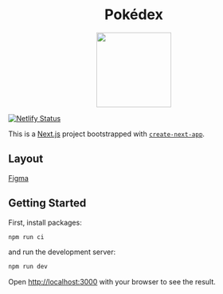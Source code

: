 <h1 align="center">
  Pokédex
</h1>
<p align="center">
  <img src="https://keemluvr.github.io/pokedex-page/assets/icon/ball.svg" width="150">
</p>


[![Netlify Status](https://api.netlify.com/api/v1/badges/4ca61e22-2ecd-48b2-8994-377d86dc4d49/deploy-status)](https://app.netlify.com/sites/pokedex-shs/deploys)

This is a [Next.js](https://nextjs.org/) project bootstrapped with [`create-next-app`](https://github.com/vercel/next.js/tree/canary/packages/create-next-app).
## Layout

[Figma](https://www.figma.com/file/WYtqWU6d0nGDjC0mqedc9J/Pok%C3%A9dex?node-id=0%3A1)

## Getting Started

First, install packages:

```bash
npm run ci
```

and run the development server:

```bash
npm run dev
```

Open [http://localhost:3000](http://localhost:3000) with your browser to see the result.
